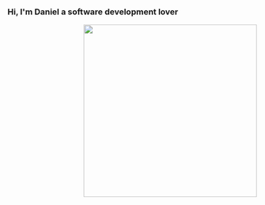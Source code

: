 ### Hi, I'm Daniel a software development lover


<img align= "right" width= "350" src= "https://pa1.narvii.com/6580/8098c6e9207376889eeb0532d9f5a0723c4d73f5_hq.gif"/>

